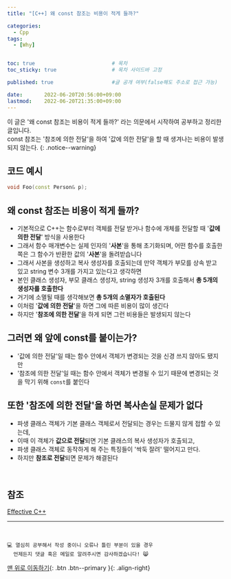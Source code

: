 ```yaml
---
title: "[C++] 왜 const 참조는 비용이 적게 들까?" 

categories:
  - Cpp
tags:
  - [Why]


toc: true                         # 목차
toc_sticky: true                  # 목차 사이드바 고정

published: true                   #글 공개 여부(false해도 주소로 접근 가능)

date:       2022-06-20T20:56:00+09:00
lastmod:    2022-06-20T21:35:00+09:00
---
```


<!-- description : 25자에서 160자 사이 -->
이 글은 '왜 const 참조는 비용이 적게 들까?' 라는 의문에서 시작하여 공부하고 정리한 글입니다.<br>
const 참조는 '참조에 의한 전달'을 하여 '값에 의한 전달'을 할 때 생겨나는 비용이 발생되지 않는다.
{: .notice--warning}

## 코드 예시
```cpp
void Foo(const Person& p);
```

## 왜 const 참조는 비용이 적게 들까?
- 기본적으로 C++는 함수로부터 객체를 전달 받거나 함수에 개체를 전달할 때 '**값에 의한 전달**' 방식을 사용한다
- 그래서 함수 매개변수는 실제 인자의 '**사본**'을 통해 초기화되며, 어떤 함수를 호출한 쪽은 그 함수가 반환한 값의 '**사본**'을 돌려받습니다
- 그래서 사본을 생성하고 복사 생성자를 호출되는데 만약 객체가 부모를 상속 받고 있고 string 변수 3개를 가지고 있는다고 생각하면
- 본인 클래스 생성자, 부모 클래스 생성자, string 생성자 3개를 호출해서 **총 5개의 생성자를 호출한다**
- 거기에 소멸될 때를 생각해보면 **총 5개의 소멸자가 호출된다**
- 이처럼 '**값에 의한 전달**'을 하면 그에 따른 비용이 많이 생긴다
- 하지만 '**참조에 의한 전달**'을 하게 되면 그런 비용들은 발생되지 않는다

## 그러면 왜 앞에 const를 붙이는가?
- '값에 의한 전달'일 때는 함수 안에서 객체가 변경되는 것을 신경 쓰지 않아도 됐지만
- '참조에 의한 전달'일 때는 함수 안에서 객체가 변경될 수 있기 때문에 변경되는 것을 막기 위해 `const`를 붙인다

## 또한 '참조에 의한 전달'을 하면 복사손실 문제가 없다
- 파생 클래스 객체가 기본 클래스 객체로서 전달되는 경우는 드물지 않게 접할 수 있는데,
- 이때 이 객체가 **값으로 전달**되면 기본 클래스의 복사 생성자가 호출되고,
- 파생 클래스 객체로 동작하게 해 주는 특징들이 '싹둑 잘려' 떨어지고 만다.
- 하지만 **참조로 전달**되면 문제가 해결된다

<br>

## 참조
[Effective C++](https://book.naver.com/bookdb/book_detail.naver?bid=2485839)

***
<br>

    💻 열심히 공부해서 작성 중이니 오류나 틀린 부분이 있을 경우 
      언제든지 댓글 혹은 메일로 알려주시면 감사하겠습니다! 😸


[맨 위로 이동하기](#){: .btn .btn--primary }{: .align-right}